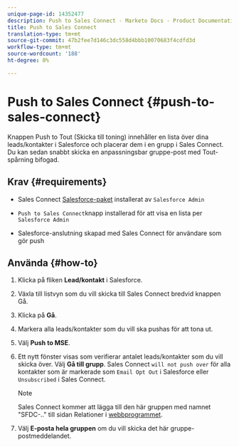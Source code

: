 ```yaml
---
unique-page-id: 14352477
description: Push to Sales Connect - Marketo Docs - Product Documentation
title: Push to Sales Connect
translation-type: tm+mt
source-git-commit: 47b2fee7d146c3dc558d4bbb10070683f4cdfd3d
workflow-type: tm+mt
source-wordcount: '188'
ht-degree: 0%

---
```



# Push to Sales Connect {#push-to-sales-connect}

Knappen Push to Tout (Skicka till toning) innehåller en lista över dina leads/kontakter i Salesforce och placerar dem i en grupp i Sales Connect. Du kan sedan snabbt skicka en anpassningsbar gruppe-post med Tout-spårning bifogad.

## Krav {#requirements}

* Sales Connect [Salesforce-paket](http://docs.marketo.com/x/C4PS) installerat av `Salesforce Admin`

* `Push to Sales Connect`knapp installerad för att visa en lista per `Salesforce Admin`

* Salesforce-anslutning skapad med Sales Connect för användare som gör push

## Använda {#how-to}

1. Klicka på fliken **Lead/kontakt** i Salesforce.
1. Växla till listvyn som du vill skicka till Sales Connect bredvid knappen Gå.
1. Klicka på **Gå**.
1. Markera alla leads/kontakter som du vill ska pushas för att tona ut.
1. Välj **Push to MSE**.
1. Ett nytt fönster visas som verifierar antalet leads/kontakter som du vill skicka över. Välj **Gå till grupp**. Sales Connect `will not push over` för alla kontakter som är markerade som `Email Opt Out` i Salesforce eller `Unsubscribed` i Sales Connect.

   >[!NOTE]
   >
   >Sales Connect kommer att lägga till den här gruppen med namnet &quot;SFDC-..&quot; till sidan Relationer i [webbprogrammet](http://toutapp.com/login).

1. Välj **E-posta hela gruppen** om du vill skicka det här gruppe-postmeddelandet.

